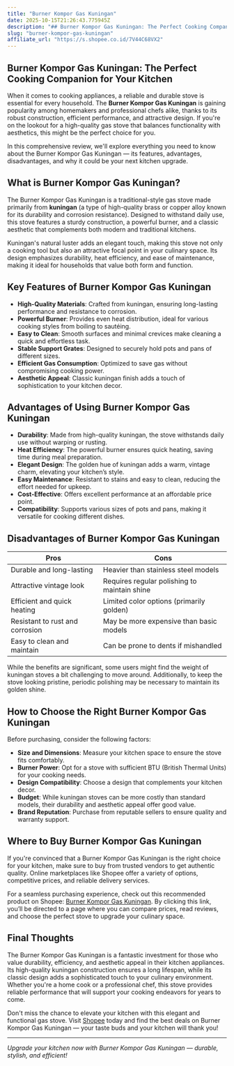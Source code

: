 ```yaml
---
title: "Burner Kompor Gas Kuningan"
date: 2025-10-15T21:26:43.775945Z
description: "## Burner Kompor Gas Kuningan: The Perfect Cooking Companion for Your Kitchen..."
slug: "burner-kompor-gas-kuningan"
affiliate_url: "https://s.shopee.co.id/7V44C68VX2"
---
```

## Burner Kompor Gas Kuningan: The Perfect Cooking Companion for Your Kitchen

When it comes to cooking appliances, a reliable and durable stove is essential for every household. The **Burner Kompor Gas Kuningan** is gaining popularity among homemakers and professional chefs alike, thanks to its robust construction, efficient performance, and attractive design. If you're on the lookout for a high-quality gas stove that balances functionality with aesthetics, this might be the perfect choice for you.

In this comprehensive review, we'll explore everything you need to know about the Burner Kompor Gas Kuningan — its features, advantages, disadvantages, and why it could be your next kitchen upgrade.

## What is Burner Kompor Gas Kuningan?

The Burner Kompor Gas Kuningan is a traditional-style gas stove made primarily from **kuningan** (a type of high-quality brass or copper alloy known for its durability and corrosion resistance). Designed to withstand daily use, this stove features a sturdy construction, a powerful burner, and a classic aesthetic that complements both modern and traditional kitchens.

Kuningan's natural luster adds an elegant touch, making this stove not only a cooking tool but also an attractive focal point in your culinary space. Its design emphasizes durability, heat efficiency, and ease of maintenance, making it ideal for households that value both form and function.

## Key Features of Burner Kompor Gas Kuningan

- **High-Quality Materials**: Crafted from kuningan, ensuring long-lasting performance and resistance to corrosion.
- **Powerful Burner**: Provides even heat distribution, ideal for various cooking styles from boiling to sautéing.
- **Easy to Clean**: Smooth surfaces and minimal crevices make cleaning a quick and effortless task.
- **Stable Support Grates**: Designed to securely hold pots and pans of different sizes.
- **Efficient Gas Consumption**: Optimized to save gas without compromising cooking power.
- **Aesthetic Appeal**: Classic kuningan finish adds a touch of sophistication to your kitchen decor.

## Advantages of Using Burner Kompor Gas Kuningan

- **Durability**: Made from high-quality kuningan, the stove withstands daily use without warping or rusting.
- **Heat Efficiency**: The powerful burner ensures quick heating, saving time during meal preparation.
- **Elegant Design**: The golden hue of kuningan adds a warm, vintage charm, elevating your kitchen’s style.
- **Easy Maintenance**: Resistant to stains and easy to clean, reducing the effort needed for upkeep.
- **Cost-Effective**: Offers excellent performance at an affordable price point.
- **Compatibility**: Supports various sizes of pots and pans, making it versatile for cooking different dishes.

## Disadvantages of Burner Kompor Gas Kuningan

| **Pros** | **Cons** |
| --- | --- |
| Durable and long-lasting | Heavier than stainless steel models |
| Attractive vintage look | Requires regular polishing to maintain shine |
| Efficient and quick heating | Limited color options (primarily golden) |
| Resistant to rust and corrosion | May be more expensive than basic models |
| Easy to clean and maintain | Can be prone to dents if mishandled |

While the benefits are significant, some users might find the weight of kuningan stoves a bit challenging to move around. Additionally, to keep the stove looking pristine, periodic polishing may be necessary to maintain its golden shine.

## How to Choose the Right Burner Kompor Gas Kuningan

Before purchasing, consider the following factors:

- **Size and Dimensions**: Measure your kitchen space to ensure the stove fits comfortably.
- **Burner Power**: Opt for a stove with sufficient BTU (British Thermal Units) for your cooking needs.
- **Design Compatibility**: Choose a design that complements your kitchen decor.
- **Budget**: While kuningan stoves can be more costly than standard models, their durability and aesthetic appeal offer good value.
- **Brand Reputation**: Purchase from reputable sellers to ensure quality and warranty support.

## Where to Buy Burner Kompor Gas Kuningan

If you're convinced that a Burner Kompor Gas Kuningan is the right choice for your kitchen, make sure to buy from trusted vendors to get authentic quality. Online marketplaces like Shopee offer a variety of options, competitive prices, and reliable delivery services.

For a seamless purchasing experience, check out this recommended product on Shopee: [Burner Kompor Gas Kuningan](https://s.shopee.co.id/7V44C68VX2). By clicking this link, you’ll be directed to a page where you can compare prices, read reviews, and choose the perfect stove to upgrade your culinary space.

## Final Thoughts

The Burner Kompor Gas Kuningan is a fantastic investment for those who value durability, efficiency, and aesthetic appeal in their kitchen appliances. Its high-quality kuningan construction ensures a long lifespan, while its classic design adds a sophisticated touch to your culinary environment. Whether you're a home cook or a professional chef, this stove provides reliable performance that will support your cooking endeavors for years to come.

Don't miss the chance to elevate your kitchen with this elegant and functional gas stove. Visit [Shopee](https://s.shopee.co.id/7V44C68VX2) today and find the best deals on Burner Kompor Gas Kuningan — your taste buds and your kitchen will thank you!

---
*Upgrade your kitchen now with Burner Kompor Gas Kuningan — durable, stylish, and efficient!*